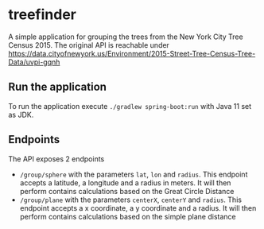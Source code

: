 # treefinder
A simple application for grouping the trees from the New York City Tree Census 2015. The original API is reachable under https://data.cityofnewyork.us/Environment/2015-Street-Tree-Census-Tree-Data/uvpi-gqnh

## Run the application
To run the application execute `./gradlew spring-boot:run` with Java 11 set as JDK.

## Endpoints
The API exposes 2 endpoints
- `/group/sphere` with the parameters `lat`, `lon` and `radius`. This endpoint accepts a latitude, a longitude and a radius in meters. It will then perform contains calculations based on the Great Circle Distance
- `/group/plane` with the parameters `centerX`, `centerY` and `radius`. This endpoint accepts a x coordinate, a y coordinate and a radius. It will then perform contains calculations based on the simple plane distance
